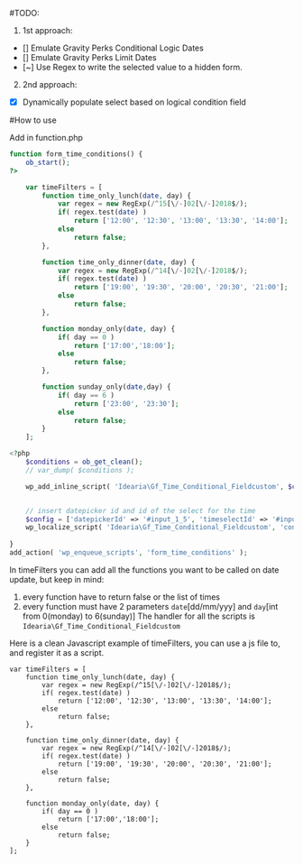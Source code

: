 #TODO:

1. 1st approach:
 * [] Emulate Gravity Perks Conditional Logic Dates
 * [] Emulate Gravity Perks Limit Dates
 * [~] Use Regex to write the selected value to a hidden form.

2. 2nd approach:
 * [X] Dynamically populate select based on logical condition field

#How to use

Add in function.php

```php
function form_time_conditions() {
	ob_start();
?>

	var timeFilters = [
		function time_only_lunch(date, day) {
			var regex = new RegExp(/^15[\/-]02[\/-]2018$/);
			if( regex.test(date) )
				return ['12:00', '12:30', '13:00', '13:30', '14:00'];
			else
				return false;
		},

		function time_only_dinner(date, day) {
			var regex = new RegExp(/^14[\/-]02[\/-]2018$/);
			if( regex.test(date) )
				return ['19:00', '19:30', '20:00', '20:30', '21:00'];
			else
				return false;
		},

		function monday_only(date, day) {
			if( day == 0 )
				return ['17:00','18:00'];
			else
				return false;
		},

		function sunday_only(date,day) {
			if( day == 6 )
				return ['23:00', '23:30'];
			else
				return false;
		}
	];

<?php
	$conditions = ob_get_clean();
	// var_dump( $conditions );

	wp_add_inline_script( 'Idearia\Gf_Time_Conditional_Fieldcustom', $conditions );


	// insert datepicker id and id of the select for the time
	$config = ['datepickerId' => '#input_1_5', 'timeselectId' => '#input_1_4'];
	wp_localize_script( 'Idearia\Gf_Time_Conditional_Fieldcustom', 'config', $config );
	
}
add_action( 'wp_enqueue_scripts', 'form_time_conditions' );

```

In timeFilters you can add all the functions you want to be called on date update, but keep in mind:
 1. every function have to return false or the list of times
 2. every function must have 2 parameters `date`[dd/mm/yyy] and `day`[int from 0(monday) to 6(sunday)]
The handler for all the scripts is `Idearia\Gf_Time_Conditional_Fieldcustom`

Here is a clean Javascript example of timeFilters, you can use a js file to, and register it as a script.

```
var timeFilters = [
	function time_only_lunch(date, day) {
		var regex = new RegExp(/^15[\/-]02[\/-]2018$/);
		if( regex.test(date) )
			return ['12:00', '12:30', '13:00', '13:30', '14:00'];
		else
			return false;
	},

	function time_only_dinner(date, day) {
		var regex = new RegExp(/^14[\/-]02[\/-]2018$/);
		if( regex.test(date) )
			return ['19:00', '19:30', '20:00', '20:30', '21:00'];
		else
			return false;
	},

	function monday_only(date, day) {
		if( day == 0 )
			return ['17:00','18:00'];
		else
			return false;
	}
];

```
